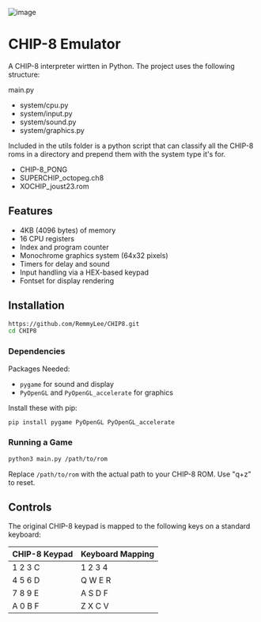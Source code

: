 ![image](https://github.com/RemmyLee/CHIP8/assets/2806556/2e0d4e84-f9ec-45e2-a8fa-084edbbbd884)


# CHIP-8 Emulator

A CHIP-8 interpreter wirtten in Python. The project uses the following structure:

main.py
- system/cpu.py
- system/input.py
- system/sound.py
- system/graphics.py

Included in the utils folder is a python script that can classify all the CHIP-8 roms in a directory and prepend them with the system type it's for.

- CHIP-8_PONG
- SUPERCHIP_octopeg.ch8
- XOCHIP_joust23.rom


## Features

- 4KB (4096 bytes) of memory
- 16 CPU registers
- Index and program counter
- Monochrome graphics system (64x32 pixels)
- Timers for delay and sound
- Input handling via a HEX-based keypad
- Fontset for display rendering

## Installation

```bash
https://github.com/RemmyLee/CHIP8.git
cd CHIP8
```

### Dependencies

Packages Needed:

- `pygame` for sound and display
- `PyOpenGL` and `PyOpenGL_accelerate` for graphics

Install these with pip:

```bash
pip install pygame PyOpenGL PyOpenGL_accelerate
```

### Running a Game

```bash
python3 main.py /path/to/rom
```

Replace `/path/to/rom` with the actual path to your CHIP-8 ROM.
Use "q+z" to reset.

## Controls

The original CHIP-8 keypad is mapped to the following keys on a standard keyboard:

| CHIP-8 Keypad | Keyboard Mapping |
|---------------|------------------|
| 1 2 3 C       | 1 2 3 4          |
| 4 5 6 D       | Q W E R          |
| 7 8 9 E       | A S D F          |
| A 0 B F       | Z X C V          |